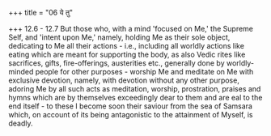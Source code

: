 +++
title = "06 ये तु"

+++
12.6 - 12.7 But those who, with a mind 'focused on Me,' the Supreme
Self, and 'intent upon Me,' namely, holding Me as their sole object,
dedicating to Me all their actions - i.e., including all worldly actions
like eating which are meant for supporting the body, as also Vedic rites
like sacrifices, gifts, fire-offerings, austerities etc., generally done
by worldly-minded people for other purposes - worship Me and meditate on
Me with exclusive devotion, namely, with devotion without any other
purpose, adoring Me by all such acts as meditation, worship,
prostration, praises and hymns which are by themselves exceedingly dear
to them and are eal to the end itself - to these I become soon their
saviour from the sea of Samsara which, on account of its being
antagonistic to the attainment of Myself, is deadly.
